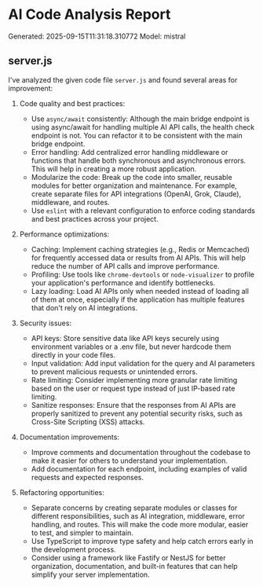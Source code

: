 # AI Code Analysis Report
Generated: 2025-09-15T11:31:18.310772
Model: mistral

## server.js
 I've analyzed the given code file `server.js` and found several areas for improvement:

1. Code quality and best practices:
   - Use `async/await` consistently: Although the main bridge endpoint is using async/await for handling multiple AI API calls, the health check endpoint is not. You can refactor it to be consistent with the main bridge endpoint.
   - Error handling: Add centralized error handling middleware or functions that handle both synchronous and asynchronous errors. This will help in creating a more robust application.
   - Modularize the code: Break up the code into smaller, reusable modules for better organization and maintenance. For example, create separate files for API integrations (OpenAI, Grok, Claude), middleware, and routes.
   - Use `eslint` with a relevant configuration to enforce coding standards and best practices across your project.

2. Performance optimizations:
   - Caching: Implement caching strategies (e.g., Redis or Memcached) for frequently accessed data or results from AI APIs. This will help reduce the number of API calls and improve performance.
   - Profiling: Use tools like `chrome-devtools` or `node-visualizer` to profile your application's performance and identify bottlenecks.
   - Lazy loading: Load AI APIs only when needed instead of loading all of them at once, especially if the application has multiple features that don't rely on AI integrations.

3. Security issues:
   - API keys: Store sensitive data like API keys securely using environment variables or a .env file, but never hardcode them directly in your code files.
   - Input validation: Add input validation for the query and AI parameters to prevent malicious requests or unintended errors.
   - Rate limiting: Consider implementing more granular rate limiting based on the user or request type instead of just IP-based rate limiting.
   - Sanitize responses: Ensure that the responses from AI APIs are properly sanitized to prevent any potential security risks, such as Cross-Site Scripting (XSS) attacks.

4. Documentation improvements:
   - Improve comments and documentation throughout the codebase to make it easier for others to understand your implementation.
   - Add documentation for each endpoint, including examples of valid requests and expected responses.

5. Refactoring opportunities:
   - Separate concerns by creating separate modules or classes for different responsibilities, such as AI integration, middleware, error handling, and routes. This will make the code more modular, easier to test, and simpler to maintain.
   - Use TypeScript to improve type safety and help catch errors early in the development process.
   - Consider using a framework like Fastify or NestJS for better organization, documentation, and built-in features that can help simplify your server implementation.

